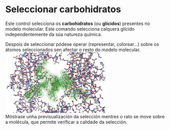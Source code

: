 # Seleccionar carbohidratos
Este control selecciona os **carbohidratos** (ou **glícidos**) presentes no modelo molecular. Este comando selecciona calquera glícido independentemente da súa natureza química.   

Despois de seleccionar pódese operar (representar, colorear...) sobre os átomos seleccionados sen afectar o resto do modelo molecular. 
![Seleccinoar glícidos](static/img/selectglu.png)  
Móstrase unha previsualización da selección mentres o rato se move sobre a molécula, que permite verificar a calidade da selección.
